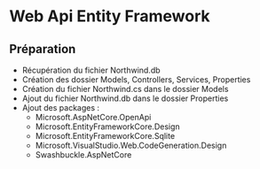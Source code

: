 # Web Api Entity Framework

## Préparation
- Récupération du fichier Northwind.db
- Création des dossier Models, Controllers, Services, Properties
- Création du fichier Northwind.cs dans le dossier Models
- Ajout du fichier Northwind.db dans le dossier Properties
- Ajout des packages :
  - Microsoft.AspNetCore.OpenApi 
  - Microsoft.EntityFrameworkCore.Design
  - Microsoft.EntityFrameworkCore.Sqlite
  - Microsoft.VisualStudio.Web.CodeGeneration.Design 
  - Swashbuckle.AspNetCore